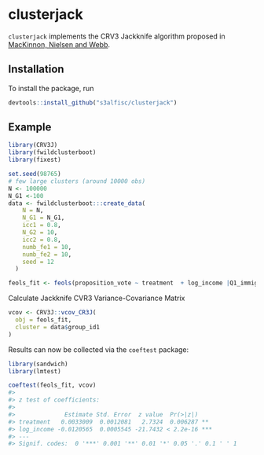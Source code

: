 
<!-- README.md is generated from README.Rmd. Please edit that file -->

# clusterjack

<!-- badges: start -->
<!-- badges: end -->

`clusterjack` implements the CRV3 Jackknife algorithm proposed in
[MacKinnon, Nielsen and
Webb](https://scholar.google.de/citations?view_op=view_citation&hl=de&user=PdkdfhMAAAAJ&sortby=pubdate&citation_for_view=PdkdfhMAAAAJ:8VtEwCQfWZkC).

## Installation

To install the package, run

``` r
devtools::install_github("s3alfisc/clusterjack")
```

## Example

``` r
library(CRV3J)
library(fwildclusterboot)
library(fixest)

set.seed(98765)
# few large clusters (around 10000 obs)
N <- 100000
N_G1 <-100
data <- fwildclusterboot:::create_data(
    N = N,
    N_G1 = N_G1,
    icc1 = 0.8,
    N_G2 = 10,
    icc2 = 0.8,
    numb_fe1 = 10,
    numb_fe2 = 10,
    seed = 12
  )

feols_fit <- feols(proposition_vote ~ treatment  + log_income |Q1_immigration + Q2_defense, cluster = ~group_id1 , data = data)
```

Calculate Jackknife CVR3 Variance-Covariance Matrix

``` r
vcov <- CRV3J::vcov_CR3J(
  obj = feols_fit, 
  cluster = data$group_id1
)
```

Results can now be collected via the `coeftest` package:

``` r
library(sandwich)
library(lmtest)

coeftest(feols_fit, vcov)
#> 
#> z test of coefficients:
#> 
#>              Estimate Std. Error  z value  Pr(>|z|)    
#> treatment   0.0033009  0.0012081   2.7324  0.006287 ** 
#> log_income -0.0120565  0.0005545 -21.7432 < 2.2e-16 ***
#> ---
#> Signif. codes:  0 '***' 0.001 '**' 0.01 '*' 0.05 '.' 0.1 ' ' 1
```
